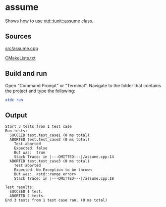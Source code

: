 # assume

Shows how to use [xtd::tunit::assume](https://gammasoft71.github.io/xtd/reference_guides/latest/classxtd_1_1tunit_1_1assume.html) class.

## Sources

[src/assume.cpp](src/assume.cpp)

[CMakeLists.txt](CMakeLists.txt)

## Build and run

Open "Command Prompt" or "Terminal". Navigate to the folder that contains the project and type the following:

```cmake
xtdc run
```

## Output

```
Start 3 tests from 1 test case
Run tests:
  SUCCEED test.test_case1 (0 ms total)
  ABORTED test.test_case2 (0 ms total)
    Test aborted
    Expected: false
    But was:  true
    Stack Trace: in |---OMITTED---|/assume.cpp:14
  ABORTED test.test_case3 (0 ms total)
    Test aborted
    Expected: No Exception to be thrown
    But was:  <std::range_error>
    Stack Trace: in |---OMITTED---|/assume.cpp:18

Test results:
  SUCCEED 1 test.
  ABORTED 2 tests.
End 3 tests from 1 test case ran. (0 ms total)

```
